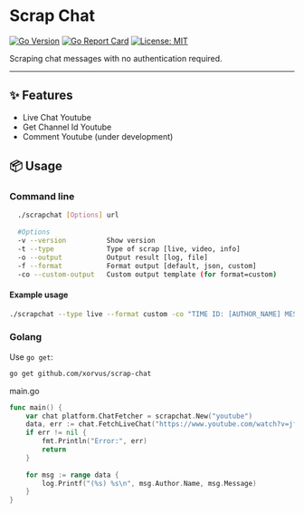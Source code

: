 # Scrap Chat

[![Go Version](https://img.shields.io/github/go-mod/go-version/xorvus/scrap-chat)](https://github.com/xorvus/scrap-chat)
[![Go Report Card](https://goreportcard.com/badge/github.com/xorvus/scrap-chat)](https://goreportcard.com/report/github.com/xorvus/scrap-chat)
[![License: MIT](https://img.shields.io/badge/License-MIT-yellow.svg)](https://github.com/xorvus/scrap-chat/blob/main/LICENSE)

Scraping chat messages with no authentication required.

----

## ✨ Features

- Live Chat Youtube
- Get Channel Id Youtube
- Comment Youtube (under development)


## 📦 Usage

### Command line

```bash
  ./scrapchat [Options] url
  
  #Options
  -v --version          Show version
  -t --type             Type of scrap [live, video, info]
  -o --output           Output result [log, file]
  -f --format           Format output [default, json, custom]
  -co --custom-output   Custom output template (for format=custom)
```

#### Example usage

```bash
./scrapchat --type live --format custom -co "TIME ID: [AUTHOR_NAME] MESSAGE" "https://www.youtube.com/watch?v=jfKfPfyJRdk"
```

### Golang 

Use `go get`:

```bash
go get github.com/xorvus/scrap-chat
```
main.go
```go
func main() {
    var chat platform.ChatFetcher = scrapchat.New("youtube")
    data, err := chat.FetchLiveChat("https://www.youtube.com/watch?v=jfKfPfyJRdk")
    if err != nil {
        fmt.Println("Error:", err)
        return
    }
    
    for msg := range data {
        log.Printf("(%s) %s\n", msg.Author.Name, msg.Message)
    }
}
```